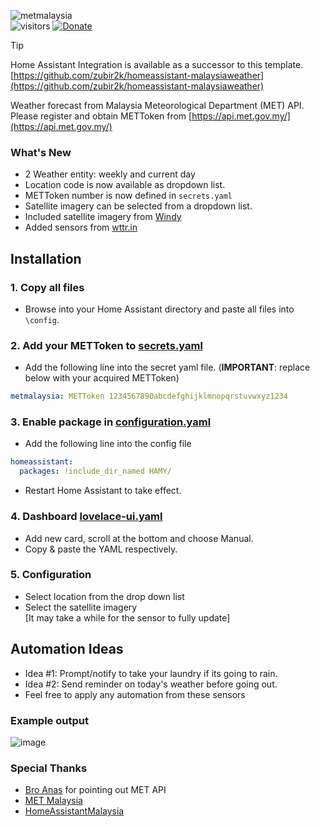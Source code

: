 ![metmalaysia](https://user-images.githubusercontent.com/1905339/221524236-022f5460-1e30-4c00-81a8-a9560d36a668.png) \
![visitors](https://visitor-badge.glitch.me/badge?page_id=zubir2k.homeassistantmetmalaysia.visitor-badge)
[![Donate](https://img.shields.io/badge/donate-Coffee-yellow.svg)](https://zbrj.ml/buymecoffee)

> [!Tip]
> Home Assistant Integration is available as a successor to this template. \
> [https://github.com/zubir2k/homeassistant-malaysiaweather](https://github.com/zubir2k/homeassistant-malaysiaweather)

Weather forecast from Malaysia Meteorological Department (MET) API.\
Please register and obtain METToken from [https://api.met.gov.my/](https://api.met.gov.my/)

### What's New
- 2 Weather entity: weekly and current day
- Location code is now available as dropdown list.
- METToken number is now defined in `secrets.yaml`
- Satellite imagery can be selected from a dropdown list.
- Included satellite imagery from [Windy](https://windy.com)
- Added sensors from [wttr.in](https://wttr.in)

## Installation
### 1. Copy all files
- Browse into your Home Assistant directory and paste all files into `\config`.

### 2. Add your METToken to [secrets.yaml](secrets.yaml)
- Add the following line into the secret yaml file. (**IMPORTANT**: replace below with your acquired METToken)

```yaml
metmalaysia: METToken 1234567890abcdefghijklmnopqrstuvwxyz1234
```

### 3. Enable package in [configuration.yaml](configuration.yaml)
- Add the following line into the config file

```yaml
homeassistant:
  packages: !include_dir_named HAMY/
```

- Restart Home Assistant to take effect.

### 4. Dashboard [lovelace-ui.yaml](lovelace-ui.yaml)
- Add new card, scroll at the bottom and choose Manual. 
- Copy & paste the YAML respectively.

### 5. Configuration
- Select location from the drop down list
- Select the satellite imagery \
[It may take a while for the sensor to fully update]

## Automation Ideas
- Idea #1: Prompt/notify to take your laundry if its going to rain.
- Idea #2: Send reminder on today's weather before going out.
- Feel free to apply any automation from these sensors

### Example output
![image](https://user-images.githubusercontent.com/1905339/212635754-3eaefad6-ee02-4e63-b93c-2813c50b4570.png)

### Special Thanks
- [Bro Anas](https://github.com/anas-ivs) for pointing out MET API 
- [MET Malaysia](https://www.met.gov.my/)
- [HomeAssistantMalaysia](https://www.facebook.com/groups/homeassistantmalaysia)
